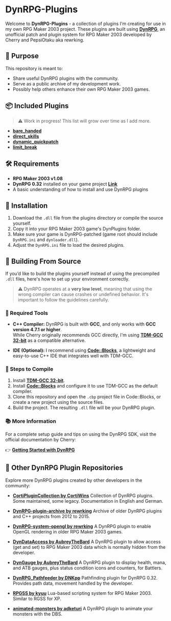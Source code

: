# DynRPG-Plugins

Welcome to **DynRPG-Plugins** - a collection of plugins I'm creating for use in my own RPG Maker 2003 project. These plugins are built using **[DynRPG](https://rpg-maker.cherrytree.at/dynrpg/index.html)**, an unofficial patch and plugin system for RPG Maker 2003 developed by Cherry and PepsiOtaku aka rewrking.

## 🚀 Purpose

This repository is meant to:

- Share useful DynRPG plugins with the community.
- Serve as a public archive of my development work.
- Possibly help others enhance their own RPG Maker 2003 games.

## 📦 Included Plugins

> ⚠️ Work in progress! This list will grow over time as I add more.

- **[bare_handed](https://github.com/MoVehrs/DynRPG-Plugins/tree/main/bare_handed)**
- **[direct_skills](https://github.com/MoVehrs/DynRPG-Plugins/tree/main/direct_skills)**
- **[dynamic_quickpatch](https://github.com/MoVehrs/DynRPG-Plugins/tree/main/dynamic_quickpatch)**
- **[limit_break](https://github.com/MoVehrs/DynRPG-Plugins/tree/main/limit_break)**

## 🛠 Requirements

- **RPG Maker 2003 v1.08**
- **DynRPG 0.32** installed on your game project **[Link](https://github.com/rewrking/DynRPG)**
- A basic understanding of how to install and use DynRPG plugins

## 📁 Installation

1. Download the `.dll` file from the plugins directory or compile the source yourself.
2. Copy it into your RPG Maker 2003 game's DynPlugins folder.
3. Make sure your game is DynRPG-patched (game root should include `DynRPG.ini` and `dynloader.dll`).
4. Adjust the `DynRPG.ini` file to load the desired plugins. 

## 🧪 Building From Source

If you’d like to build the plugins yourself instead of using the precompiled `.dll` files, here's how to set up your environment correctly.

> ⚠️ DynRPG operates at a **very low level**, meaning that using the wrong compiler can cause crashes or undefined behavior. It's important to follow the guidelines carefully.

### 🧰 Required Tools

- **C++ Compiler:** DynRPG is built with **GCC**, and only works with **GCC version 4.7.1 or higher**.  
  While Cherry originally recommends GCC directly, I'm using **[TDM-GCC 32-bit](https://jmeubank.github.io/tdm-gcc/download/)** as a compatible alternative.

- **IDE (Optional):** I recommend using **[Code::Blocks](https://www.codeblocks.org/)**, a lightweight and easy-to-use C++ IDE that integrates well with TDM-GCC.

### 🧵 Steps to Compile

1. Install **[TDM-GCC 32-bit](https://jmeubank.github.io/tdm-gcc/download/)**.
2. Install **[Code::Blocks](https://www.codeblocks.org/)** and configure it to use TDM-GCC as the default compiler.
3. Clone this repository and open the `.cbp` project file in Code::Blocks, or create a new project using the source files.
4. Build the project. The resulting `.dll` file will be your DynRPG plugin.

### 📚 More Information

For a complete setup guide and tips on using the DynRPG SDK, visit the official documentation by Cherry:

👉 **[Getting Started with DynRPG](https://rpg-maker.cherrytree.at/dynrpg/getting_started.html)**

## 🧩 Other DynRPG Plugin Repositories

Explore more DynRPG plugins created by other developers in the community:

- **[CortiPluginCollection by CortiWins](https://github.com/CortiWins/CortiPluginCollection/tree/main)**
  Collection of DynRPG plugins. Some maintained, some legacy. Documentation in English and German.
  
- **[DynRPG-plugin-archive by rewrking](https://github.com/rewrking/DynRPG-plugin-archive)**
  Archive of older DynRPG plugins and C++ projects from 2012 to 2015.

- **[DynRPG-system-opengl by rewrking](https://github.com/rewrking/DynRPG-system-opengl)**
  A DynRPG plugin to enable OpenGL rendering in older RPG Maker 2003 games.

- **[DynDataAccess by AubreyTheBard](https://github.com/AubreyTheBard/DynDataAccess)**
  A DynRPG plugin to allow access (get and set) to RPG Maker 2003 data which is normally hidden from the developer.

- **[DynGauge by AubreyTheBard](https://github.com/AubreyTheBard/DynGauge)**
  A DynRPG plugin to display health, mana, and ATB gauges, plus status condition icons and counters, for Battlers.
  
- **[DynRPG_Pathfeeder by DNKpp](https://github.com/DNKpp/DynRPG_Pathfeeder)**
  Pathfinding plugin for DynRPG 0.32. Provides path data, movement handled by the developer.
  
- **[RPGSS by kyuu](https://github.com/kyuu/dynrpg-rpgss)**
  Lua-based scripting system for RPG Maker 2003. Similar to RGSS for XP.

- **[animated-monsters by adketuri](https://github.com/adketuri/animated-monsters)**
  A DynRPG plugin to animate your monsters with the DBS.

